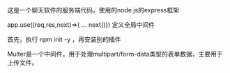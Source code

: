 这是一个聊天软件的服务端代码，使用的node.js的express框架

app.use((req,res,next)=>{ ... next()})  定义全局中间件

首先，执行 npm init -y ，再安装别的插件

Multer是一个中间件，用于处理multipart/form-data类型的表单数据，主要用于上传文件。

